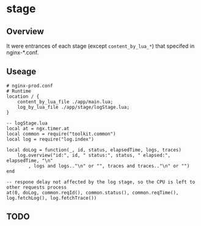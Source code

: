 # **stage**

## **Overview**

It were entrances of each stage (except `content_by_lua_*`) that specifed in nginx-*.conf.

## **Useage**

```
# nginx-prod.conf
# Runtime
location / {
    content_by_lua_file ./app/main.lua;
    log_by_lua_file ./app/stage/logStage.lua;
}

-- logStage.lua
local at = ngx.timer.at
local common = require("toolkit.common")
local log = require("log.index")

local doLog = function(_, id, status, elapsedTime, logs, traces)
    log.overview("id:", id, " status:", status, " elapsed:", elapsedTime, "\n"
        , logs and logs.."\n" or "", traces and traces.."\n" or "")
end

-- respone delay not affected by the log stage, so the CPU is left to other requests process
at(0, doLog, common.reqId(), common.status(), common.reqTime(), log.fetchLog(), log.fetchTrace())
```

## **TODO**